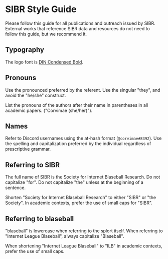 # SIBR Style Guide

Please follow this guide for all publications and outreach issued by SIBR. External works that reference SIBR data 
and resources do not need to follow this guide, but we recommend it.

## Typography

The logo font is [DIN Condensed Bold](https://github.com/govex/govex.github.io/tree/master/fonts/din-condensed).

## Pronouns

Use the pronounced preferred by the referent. Use the singular "they", and avoid the "he/she" construct.

List the pronouns of the authors after their name in parentheses in all academic papers. ("Corvimae (she/her)").

## Names

Refer to Discord usernames using the at-hash format (`@corvimae#8392`). Use the spelling and capitalization preferred by
the individual regardless of prescriptive grammar.

## Referring to SIBR

The full name of SIBR is the Society for Internet Blaseball Research. Do not capitalize "for". Do not capitalize "the" unless
at the beginning of a sentence.

Shorten "Society for Internet Blaseball Research" to either "SIBR" or "the Society". In academic contexts, prefer the use of small
caps for "SIBR".

## Referring to blaseball

"blaseball" is lowercase when referring to the splort itself. When referring to "Internet League Blaseball", always capitalize "Blaseball".

When shortening "Internet League Blaseball" to "ILB" in academic contexts, prefer the use of small caps.
